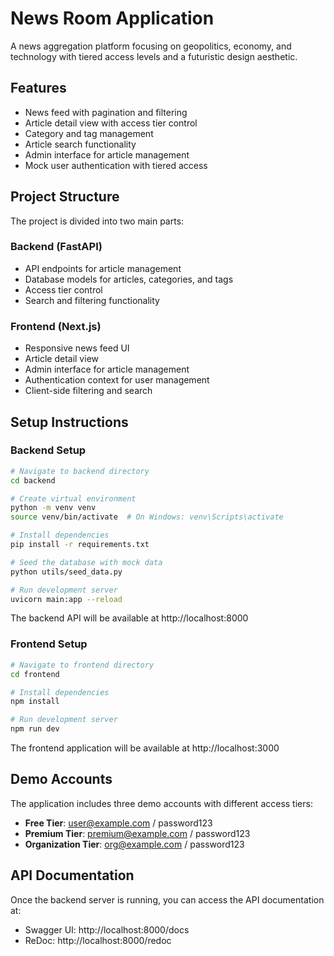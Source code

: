 # News Room Application

A news aggregation platform focusing on geopolitics, economy, and technology with tiered access levels and a futuristic design aesthetic.

## Features

- News feed with pagination and filtering
- Article detail view with access tier control
- Category and tag management
- Article search functionality
- Admin interface for article management
- Mock user authentication with tiered access

## Project Structure

The project is divided into two main parts:

### Backend (FastAPI)

- API endpoints for article management
- Database models for articles, categories, and tags
- Access tier control
- Search and filtering functionality

### Frontend (Next.js)

- Responsive news feed UI
- Article detail view
- Admin interface for article management
- Authentication context for user management
- Client-side filtering and search

## Setup Instructions

### Backend Setup

```bash
# Navigate to backend directory
cd backend

# Create virtual environment
python -m venv venv
source venv/bin/activate  # On Windows: venv\Scripts\activate

# Install dependencies
pip install -r requirements.txt

# Seed the database with mock data
python utils/seed_data.py

# Run development server
uvicorn main:app --reload
```

The backend API will be available at http://localhost:8000

### Frontend Setup

```bash
# Navigate to frontend directory
cd frontend

# Install dependencies
npm install

# Run development server
npm run dev
```

The frontend application will be available at http://localhost:3000

## Demo Accounts

The application includes three demo accounts with different access tiers:

- **Free Tier**: user@example.com / password123
- **Premium Tier**: premium@example.com / password123
- **Organization Tier**: org@example.com / password123

## API Documentation

Once the backend server is running, you can access the API documentation at:

- Swagger UI: http://localhost:8000/docs
- ReDoc: http://localhost:8000/redoc

